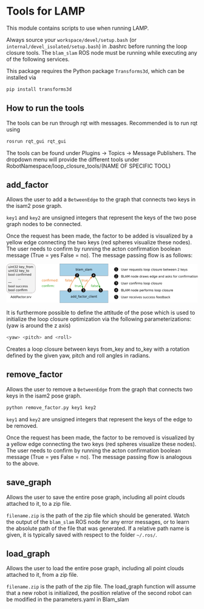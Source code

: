 # Tools for LAMP

This module contains scripts to use when running LAMP.

Always source your `workspace/devel/setup.bash` (or `internal/devel_isolated/setup.bash`) in .bashrc before running the loop closure tools. The `blam_slam` ROS node must be running while executing any of the following services.

This package requires the Python package `Transforms3d`, which can be installed via

```sh
pip install transforms3d
```

## How to run the tools

The tools can be run through rqt with messages. Recommended is to run rqt using 
```sh
rosrun rqt_gui rqt_gui
```

The tools can be found under Plugins -> Topics -> Message Publishers. The dropdown menu will provide the different tools under RobotNamespace/loop_closure_tools/(NAME OF SPECIFIC TOOL)

## add_factor

Allows the user to add a `BetweenEdge` to the graph that connects two keys in the isam2 pose graph.


`key1` and `key2` are unsigned integers that represent the keys of the two pose graph nodes to be connected.

Once the request has been made, the factor to be added is visualized by a yellow edge connecting the two keys (red spheres visualize these nodes). The user needs to confirm by running the acton confirmation boolean message (True = yes False = no). The message passing flow is as follows:

![Loop closure confirmation diagram](loop_closure_confirmation.png)

It is furthermore possible to define the attitude of the pose which is used to initialize the loop closure
optimization via the following parameterizations: (yaw is around the z axis)

```sh
<yaw> <pitch> and <roll>
```

Creates a loop closure between keys from_key and to_key with a rotation defined by
the given yaw, pitch and roll angles in radians.


## remove_factor

Allows the user to remove a `BetweenEdge` from the graph that connects two keys in the isam2 pose graph.

```sh
python remove_factor.py key1 key2
```

`key1` and `key2` are unsigned integers that represent the keys of the edge to be removed.

Once the request has been made, the factor to be removed is visualized by a yellow edge connecting the two keys (red spheres visualize these nodes). The user needs to confirm by running the acton confirmation boolean message (True = yes False = no). The message passing flow is analogous to the above.

## save_graph

Allows the user to save the entire pose graph, including all point clouds attached to it, to a zip file.

`filename.zip` is the path of the zip file which should be generated. Watch the output of the `blam_slam` ROS node for any error messages, or to learn the absolute path of the file that was generated. If a relative path name is given, it is typically saved with respect to the folder `~/.ros/`.

## load_graph

Allows the user to load the entire pose graph, including all point clouds attached to it, from a zip file.

`filename.zip` is the path of the zip file. The load_graph function will assume that a new robot is initialized, the position relative of the second robot can be modified in the parameters.yaml in Blam_slam
